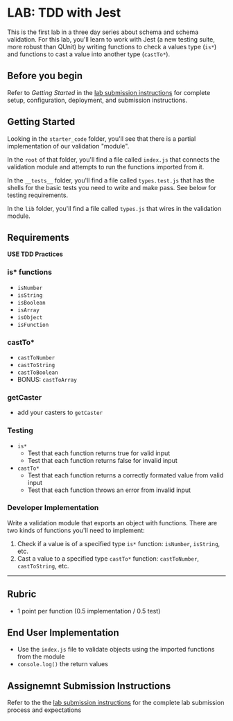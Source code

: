# LAB: TDD with Jest

This is the first lab in a three day series about schema and schema
validation. For this lab, you'll learn to work with Jest (a new
testing suite, more robust than QUnit) by writing functions to
check a values type (`is*`) and functions to cast a value into
another type (`castTo*`).

## Before you begin

Refer to *Getting Started*  in the [lab submission instructions](../../../reference/submission-instructions/labs/README.md) for complete setup, configuration, deployment, and submission instructions.

## Getting Started

Looking in the `starter_code` folder, you'll see that there is a partial implementation
of our validation "module". 

In the `root` of that folder, you'll find a file called `index.js` that connects the
validation module and attempts to run the functions imported from it.

In the `__tests__` folder, you'll find a file called `types.test.js`
that has the shells for the basic tests you need to write and make pass.
See below for testing requirements.

In the `lib` folder, you'll find a file called `types.js` that wires in the
validation module.

## Requirements

**USE TDD Practices**

### is* functions

* `isNumber`
* `isString`
* `isBoolean`
* `isArray`
* `isObject`
* `isFunction`

### castTo*

* `castToNumber`
* `castToString`
* `castToBoolean`
* BONUS: `castToArray`

### getCaster

* add your casters to `getCaster`

### Testing

* `is*`
    * Test that each function returns true for valid input
    * Test that each function returns false for invalid input
* `castTo*`
    * Test that each function returns a correctly formated value from valid input
    * Test that each function throws an error from invalid input

### Developer Implementation

Write a validation module that exports an object with functions. There are
two kinds of functions you'll need to implement:

1. Check if a value is of a specified type `is*` function:
    `isNumber`, `isString`, etc.
2. Cast a value to a specified type `castTo*` function:
    `castToNumber`, `castToString`, etc.

---

## Rubric

* 1 point per function (0.5 implementation / 0.5 test)

## End User Implementation
* Use the `index.js` file to validate objects using the imported functions
    from the module
* `console.log()` the return values


## Assignemnt Submission Instructions

Refer to the the [lab submission instructions](../../../reference/submission-instructions/labs/README.md) for the complete lab submission process and expectations

